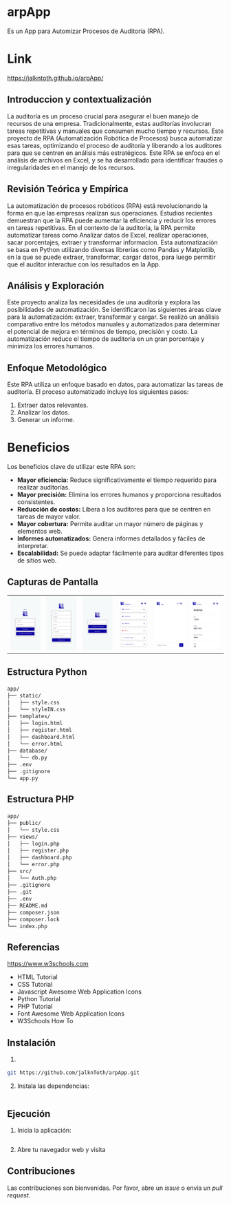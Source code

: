 # arpApp

Es un App para Automizar Procesos de Auditoria (RPA).

# Link

https://jalkntoth.github.io/arpApp/

## Introduccion y contextualización

La auditoría es un proceso crucial para asegurar el buen manejo de recursos de una empresa. Tradicionalmente, estas auditorías involucran tareas repetitivas y manuales que consumen mucho tiempo y recursos.  Este proyecto de RPA (Automatización Robótica de Procesos) busca automatizar esas tareas, optimizando el proceso de auditoría y liberando a los auditores para que se centren en análisis más estratégicos.  Este RPA se enfoca en el análisis de archivos en Excel, y se ha desarrollado para identificar fraudes o irregularidades en el manejo de los recursos.

## Revisión Teórica y Empírica  

La automatización de procesos robóticos (RPA) está revolucionando la forma en que las empresas realizan sus operaciones.  Estudios recientes demuestran que la RPA puede aumentar la eficiencia y reducir los errores en tareas repetitivas.  En el contexto de la auditoría, la RPA permite automatizar tareas como Analizar datos de Excel, realizar operaciones, sacar porcentajes, extraer y transformar informacion.  Esta automatización se basa en Python utilizando diversas librerías como Pandas y Matplotlib, en la que se puede extraer, transformar, cargar datos, para luego permitir que el auditor interactue con los resultados en la App.

## Análisis y Exploración 

Este proyecto analiza las necesidades de una auditoría y explora las posibilidades de automatización.  Se identificaron las siguientes áreas clave para la automatización: extraer, transformar y cargar.  Se realizó un análisis comparativo entre los métodos manuales y automatizados para determinar el potencial de mejora en términos de tiempo, precisión y costo.  La automatización reduce el tiempo de auditoría en un gran porcentaje y minimiza los errores humanos.

## Enfoque Metodológico

Este RPA utiliza un enfoque basado en datos, para automatizar las tareas de auditoría. El proceso automatizado incluye los siguientes pasos:

1. Extraer datos relevantes.
2. Analizar los datos.
3. Generar un informe.

# Beneficios

Los beneficios clave de utilizar este RPA son:

* **Mayor eficiencia:** Reduce significativamente el tiempo requerido para realizar auditorías.
* **Mayor precisión:** Elimina los errores humanos y proporciona resultados consistentes.
* **Reducción de costos:** Libera a los auditores para que se centren en tareas de mayor valor.
* **Mayor cobertura:** Permite auditar un mayor número de páginas y elementos web.
* **Informes automatizados:** Genera informes detallados y fáciles de interpretar.
* **Escalabilidad:** Se puede adaptar fácilmente para auditar diferentes tipos de sitios web.

## Capturas de Pantalla

<table>
  <tr>
    <td><img src="./static/screenshots/login.png" alt="Captura de pantalla 1" width="200px"></td>
    <td><img src="./static/screenshots/register.png" alt="Captura de pantalla 2" width="200px"></td>
    <td><img src="./static/screenshots/recover.png" alt="Captura de pantalla 3" width="200px"></td>
    <td><img src="./static/screenshots/dashboard.png" alt="Captura de pantalla 4" width="200px"></td>
    <td><img src="./static/screenshots/chat.png" alt="Captura de pantalla 5" width="200px"></td>
    <td><img src="./static/screenshots/analisis.png" alt="Captura de pantalla 6" width="200px"></td>
  </tr>
</table>

## Estructura Python
```
app/
├── static/             
│   ├── style.css
│   └── styleIN.css
├── templates/          
│   ├── login.html      
│   ├── register.html   
│   ├── dashboard.html  
│   └── error.html      
├── database/          
│   └── db.py          
├── .env               
├── .gitignore        
└── app.py            
```
## Estructura PHP

```
app/
├── public/             
│   └── style.css
├── views/              
│   ├── login.php       
│   ├── register.php    
│   ├── dashboard.php   
│   └── error.php       
├── src/               
│   └── Auth.php            
├── .gitignore           
├── .git                 
├── .env               
├── README.md            
├── composer.json       
├── composer.lock       
└── index.php           
```

## Referencias 

https://www.w3schools.com

* HTML Tutorial
* CSS Tutorial
* Javascript Awesome Web Application Icons
* Python Tutorial
* PHP Tutorial
* Font Awesome Web Application Icons
* W3Schools How To

## Instalación

1. 

```bash
git https://github.com/jalknToth/arpApp.git
```

2. Instala las dependencias:

```bash

```

## Ejecución

1. Inicia la aplicación:

```bash

```

2. Abre tu navegador web y visita

## Contribuciones

Las contribuciones son bienvenidas. Por favor, abre un *issue* o envía un *pull request*.
